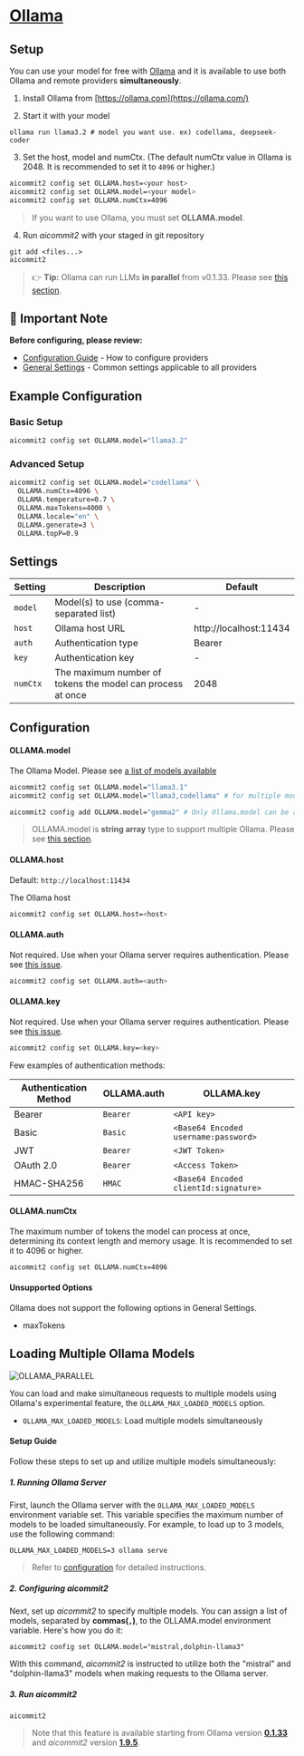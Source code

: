 # <a href="https://ollama.com/" target="_blank">Ollama</a> 

## Setup 

You can use your model for free with [Ollama](https://ollama.com/) and it is available to use both Ollama and remote providers **simultaneously**.

1. Install Ollama from [https://ollama.com](https://ollama.com/)

2. Start it with your model
```shell
ollama run llama3.2 # model you want use. ex) codellama, deepseek-coder
```

3. Set the host, model and numCtx. (The default numCtx value in Ollama is 2048. It is recommended to set it to `4096` or higher.)
```sh
aicommit2 config set OLLAMA.host=<your host>
aicommit2 config set OLLAMA.model=<your model>
aicommit2 config set OLLAMA.numCtx=4096
```

> If you want to use Ollama, you must set **OLLAMA.model**.

4. Run _aicommit2_ with your staged in git repository
```shell
git add <files...>
aicommit2
```

> 👉 **Tip:** Ollama can run LLMs **in parallel** from v0.1.33. Please see [this section](#loading-multiple-ollama-models).

## 📌 Important Note

**Before configuring, please review:**
- [Configuration Guide](../../README.md#configuration) - How to configure providers
- [General Settings](../../README.md#general-settings) - Common settings applicable to all providers

## Example Configuration

### Basic Setup
```sh
aicommit2 config set OLLAMA.model="llama3.2"
```

### Advanced Setup
```sh
aicommit2 config set OLLAMA.model="codellama" \
  OLLAMA.numCtx=4096 \
  OLLAMA.temperature=0.7 \
  OLLAMA.maxTokens=4000 \
  OLLAMA.locale="en" \
  OLLAMA.generate=3 \
  OLLAMA.topP=0.9
```

## Settings

| Setting    | Description                                                 | Default                |
|------------|-------------------------------------------------------------|------------------------|
| `model`    | Model(s) to use (comma-separated list)                      | -                      |
| `host`     | Ollama host URL                                             | http://localhost:11434 |
| `auth`     | Authentication type                                         | Bearer                 |
| `key`      | Authentication key                                          | -                      |
| `numCtx`   | The maximum number of tokens the model can process at once  | 2048                   |

## Configuration

#### OLLAMA.model

The Ollama Model. Please see [a list of models available](https://ollama.com/library)

```sh
aicommit2 config set OLLAMA.model="llama3.1"
aicommit2 config set OLLAMA.model="llama3,codellama" # for multiple models

aicommit2 config add OLLAMA.model="gemma2" # Only Ollama.model can be added.
```

> OLLAMA.model is **string array** type to support multiple Ollama. Please see [this section](#loading-multiple-ollama-models).

#### OLLAMA.host

Default: `http://localhost:11434`

The Ollama host

```sh
aicommit2 config set OLLAMA.host=<host>
```

#### OLLAMA.auth

Not required. Use when your Ollama server requires authentication. Please see [this issue](https://github.com/tak-bro/aicommit2/issues/90).

```sh
aicommit2 config set OLLAMA.auth=<auth>
```

#### OLLAMA.key

Not required. Use when your Ollama server requires authentication. Please see [this issue](https://github.com/tak-bro/aicommit2/issues/90).

```sh
aicommit2 config set OLLAMA.key=<key>
```

Few examples of authentication methods:

| **Authentication Method** | **OLLAMA.auth**              | **OLLAMA.key**                        |
|---------------------------|------------------------------|---------------------------------------|
| Bearer                    | `Bearer`                     | `<API key>`                           |
| Basic                     | `Basic`                      | `<Base64 Encoded username:password>`  |
| JWT                       | `Bearer`                     | `<JWT Token>`                         |
| OAuth 2.0                 | `Bearer`                     | `<Access Token>`                      |
| HMAC-SHA256               | `HMAC`                       | `<Base64 Encoded clientId:signature>` |

#### OLLAMA.numCtx

The maximum number of tokens the model can process at once, determining its context length and memory usage.
It is recommended to set it to 4096 or higher.

```sh
aicommit2 config set OLLAMA.numCtx=4096
```

#### Unsupported Options

Ollama does not support the following options in General Settings.

- maxTokens


## Loading Multiple Ollama Models

<img src="https://github.com/tak-bro/aicommit2/blob/main/img/ollama_parallel.gif?raw=true" alt="OLLAMA_PARALLEL" />

You can load and make simultaneous requests to multiple models using Ollama's experimental feature, the `OLLAMA_MAX_LOADED_MODELS` option.
- `OLLAMA_MAX_LOADED_MODELS`: Load multiple models simultaneously

#### Setup Guide

Follow these steps to set up and utilize multiple models simultaneously:

##### 1. Running Ollama Server

First, launch the Ollama server with the `OLLAMA_MAX_LOADED_MODELS` environment variable set. This variable specifies the maximum number of models to be loaded simultaneously.
For example, to load up to 3 models, use the following command:

```shell
OLLAMA_MAX_LOADED_MODELS=3 ollama serve
```
> Refer to [configuration](https://github.com/ollama/ollama/blob/main/docs/faq.md#how-do-i-configure-ollama-server) for detailed instructions.

##### 2. Configuring _aicommit2_

Next, set up _aicommit2_ to specify multiple models. You can assign a list of models, separated by **commas(`,`)**, to the OLLAMA.model environment variable. Here's how you do it:

```shell
aicommit2 config set OLLAMA.model="mistral,dolphin-llama3"
```

With this command, _aicommit2_ is instructed to utilize both the "mistral" and "dolphin-llama3" models when making requests to the Ollama server.

##### 3. Run _aicommit2_

```shell
aicommit2
```

> Note that this feature is available starting from Ollama version [**0.1.33**](https://github.com/ollama/ollama/releases/tag/v0.1.33) and _aicommit2_ version [**1.9.5**](https://www.npmjs.com/package/aicommit2/v/1.9.5).
